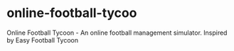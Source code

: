 # online-football-tycoo
Online Football Tycoon - An online football management simulator. Inspired by Easy Football Tycoon
